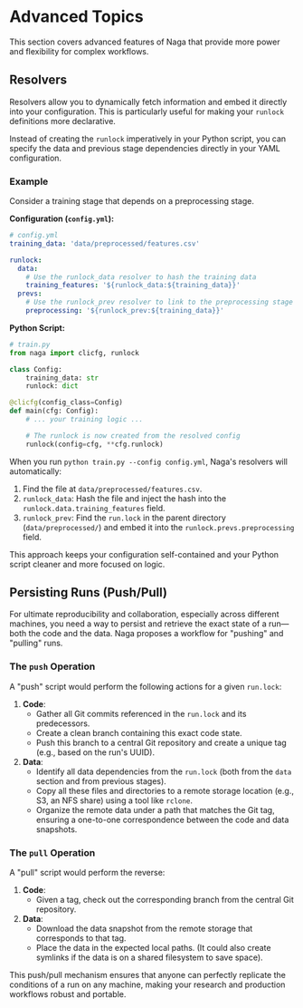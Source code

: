 # Advanced Topics

This section covers advanced features of Naga that provide more power and flexibility for complex workflows.

## Resolvers

Resolvers allow you to dynamically fetch information and embed it directly into your configuration. This is particularly useful for making your `runlock` definitions more declarative.

Instead of creating the `runlock` imperatively in your Python script, you can specify the data and previous stage dependencies directly in your YAML configuration.

### Example

Consider a training stage that depends on a preprocessing stage.

**Configuration (`config.yml`):**

```yaml
# config.yml
training_data: 'data/preprocessed/features.csv'

runlock:
  data:
    # Use the runlock_data resolver to hash the training data
    training_features: '${runlock_data:${training_data}}'
  prevs:
    # Use the runlock_prev resolver to link to the preprocessing stage
    preprocessing: '${runlock_prev:${training_data}}' 
```

**Python Script:**

```python
# train.py
from naga import clicfg, runlock

class Config:
    training_data: str
    runlock: dict

@clicfg(config_class=Config)
def main(cfg: Config):
    # ... your training logic ...

    # The runlock is now created from the resolved config
    runlock(config=cfg, **cfg.runlock)
```

When you run `python train.py --config config.yml`, Naga's resolvers will automatically:
1.  Find the file at `data/preprocessed/features.csv`.
2.  `runlock_data`: Hash the file and inject the hash into the `runlock.data.training_features` field.
3.  `runlock_prev`: Find the `run.lock` in the parent directory (`data/preprocessed/`) and embed it into the `runlock.prevs.preprocessing` field.

This approach keeps your configuration self-contained and your Python script cleaner and more focused on logic.

## Persisting Runs (Push/Pull)

For ultimate reproducibility and collaboration, especially across different machines, you need a way to persist and retrieve the exact state of a run—both the code and the data. Naga proposes a workflow for "pushing" and "pulling" runs.

### The `push` Operation

A "push" script would perform the following actions for a given `run.lock`:
1.  **Code**:
    -   Gather all Git commits referenced in the `run.lock` and its predecessors.
    -   Create a clean branch containing this exact code state.
    -   Push this branch to a central Git repository and create a unique tag (e.g., based on the run's UUID).
2.  **Data**:
    -   Identify all data dependencies from the `run.lock` (both from the `data` section and from previous stages).
    -   Copy all these files and directories to a remote storage location (e.g., S3, an NFS share) using a tool like `rclone`.
    -   Organize the remote data under a path that matches the Git tag, ensuring a one-to-one correspondence between the code and data snapshots.

### The `pull` Operation

A "pull" script would perform the reverse:
1.  **Code**:
    -   Given a tag, check out the corresponding branch from the central Git repository.
2.  **Data**:
    -   Download the data snapshot from the remote storage that corresponds to that tag.
    -   Place the data in the expected local paths. (It could also create symlinks if the data is on a shared filesystem to save space).

This push/pull mechanism ensures that anyone can perfectly replicate the conditions of a run on any machine, making your research and production workflows robust and portable.
